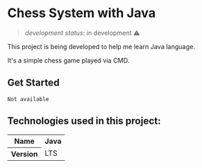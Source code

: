# Chess System with Java
> *development status*: in development ⚠
<p>	This project is being developed to help me learn Java language.</p>
<p>	It's a simple chess game played via CMD.</p>

## Get Started
	Not available
## Technologies used in this project:
<table>
	<tr>
		<th>Name</th>
		<th>Java</th>
	</tr>
	<tr>
		<th>Version</th>
		<td>LTS</td>
	</tr>
</table>

